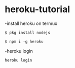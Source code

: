 # heroku-tutorial
-install heroku on termux
```
$ pkg install nodejs

$ npm i -g heroku
```
-heroku login
```
heroku login
```
